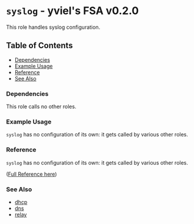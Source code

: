 # `syslog` - yviel's FSA v0.2.0
This role handles syslog configuration.

## Table of Contents
 - [Dependencies](#dependencies)
 - [Example Usage](#example-usage)
 - [Reference](#reference)
 - [See Also](#see-also)

### Dependencies
This role calls no other roles.

### Example Usage
`syslog` has no configuration of its own: it gets called by various other roles.

### Reference
`syslog` has no configuration of its own: it gets called by various other roles.

([Full Reference here](docs/REFERENCE.md))

### See Also
 - [dhcp](../dhcp)
 - [dns](../dns)
 - [relay](../relay)

